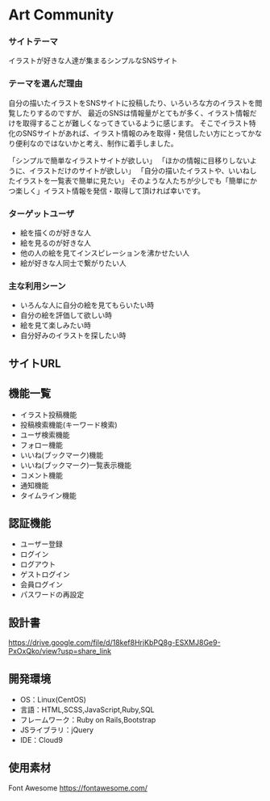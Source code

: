 # Art Community

### サイトテーマ
イラストが好きな人達が集まるシンプルなSNSサイト

### テーマを選んだ理由
自分の描いたイラストをSNSサイトに投稿したり、いろいろな方のイラストを閲覧したりするのですが、
最近のSNSは情報量がとてもが多く、イラスト情報だけを取得することが難しくなってきているように感じます。
そこでイラスト特化のSNSサイトがあれば、イラスト情報のみを取得・発信したい方にとってかなり便利なのではないかと考え、制作に着手しました。

「シンプルで簡単なイラストサイトが欲しい」
「ほかの情報に目移りしないように、イラストだけのサイトが欲しい」
「自分の描いたイラストや、いいねしたイラストを一覧表で簡単に見たい」
そのような人たちが少しでも「簡単にかつ楽しく」イラスト情報を発信・取得して頂ければ幸いです。

### ターゲットユーザ
- 絵を描くのが好きな人
- 絵を見るのが好きな人
- 他の人の絵を見てインスピレーションを沸かせたい人
- 絵が好きな人同士で繋がりたい人

### 主な利用シーン
- いろんな人に自分の絵を見てもらいたい時
- 自分の絵を評価して欲しい時
- 絵を見て楽しみたい時
- 自分好みのイラストを探したい時

## サイトURL


## 機能一覧
- イラスト投稿機能
- 投稿検索機能(キーワード検索)
- ユーザ検索機能
- フォロー機能
- いいね(ブックマーク)機能
- いいね(ブックマーク)一覧表示機能
- コメント機能
- 通知機能
- タイムライン機能

## 認証機能
- ユーザー登録
- ログイン
- ログアウト
- ゲストログイン
- 会員ログイン
- パスワードの再設定

## 設計書
https://drive.google.com/file/d/18kef8HrjKbPQ8g-ESXMJ8Ge9-PxOxQko/view?usp=share_link

## 開発環境
- OS：Linux(CentOS)
- 言語：HTML,SCSS,JavaScript,Ruby,SQL
- フレームワーク：Ruby on Rails,Bootstrap
- JSライブラリ：jQuery
- IDE：Cloud9

## 使用素材
Font Awesome
https://fontawesome.com/